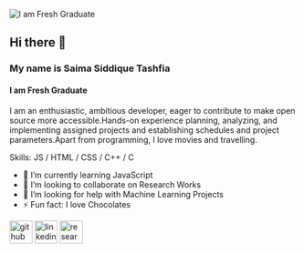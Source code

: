 ![I am Fresh Graduate ](https://blog.red-badger.com/hs-fs/hubfs/Github_Blog%20(1).gif?width=920&name=Github_Blog%20(1).gif)

## Hi there 👋

### My name is Saima Siddique Tashfia
#### I am Fresh Graduate 


I am an enthusiastic, ambitious developer, eager to contribute to make open source more accessible.Hands-on experience planning, analyzing, and implementing assigned projects and establishing schedules and project parameters.Apart from programming, I love movies and travelling.

Skills:  JS / HTML / CSS / C++ / C 

- 🌱 I’m currently learning JavaScript 
- 👯 I’m looking to collaborate on Research Works 
- 🤔 I’m looking for help with Machine Learning Projects 
- ⚡ Fun fact: I love Chocolates 


[<img src='https://cdn.jsdelivr.net/npm/simple-icons@3.0.1/icons/github.svg' alt='github' height='40'>](https://github.com/https://github.com/saimasiddique)  [<img src='https://cdn.jsdelivr.net/npm/simple-icons@3.0.1/icons/linkedin.svg' alt='linkedin' height='40'>](https://www.linkedin.com/in/https://www.linkedin.com/in/saima-siddique-tashfia-ce022//)  [<img src='https://cdn.jsdelivr.net/npm/simple-icons@3.0.1/icons/researchgate.svg' alt='researchgate' height='40'>](https://www.researchgate.net/profile/Saima-Tashfia-2)  

